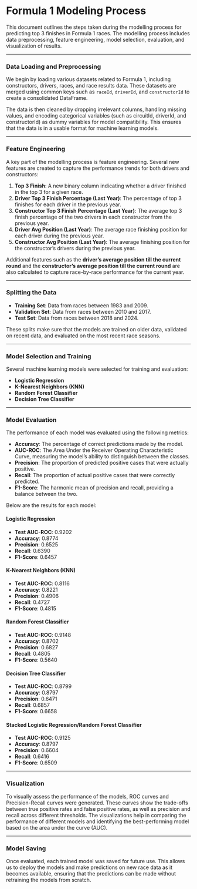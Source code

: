 # Formula 1 Modeling Process

This document outlines the steps taken during the modelling process for predicting top 3 finishes in Formula 1 races. The modelling process includes data preprocessing, feature engineering, model selection, evaluation, and visualization of results.

---

### Data Loading and Preprocessing

We begin by loading various datasets related to Formula 1, including constructors, drivers, races, and race results data. These datasets are merged using common keys such as `raceId`, `driverId`, and `constructorId` to create a consolidated DataFrame. 

The data is then cleaned by dropping irrelevant columns, handling missing values, and encoding categorical variables (such as circuitId, driverId, and constructorId) as dummy variables for model compatibility. This ensures that the data is in a usable format for machine learning models.

---

### Feature Engineering

A key part of the modelling process is feature engineering. Several new features are created to capture the performance trends for both drivers and constructors:

1. **Top 3 Finish**: A new binary column indicating whether a driver finished in the top 3 for a given race.
2. **Driver Top 3 Finish Percentage (Last Year)**: The percentage of top 3 finishes for each driver in the previous year.
3. **Constructor Top 3 Finish Percentage (Last Year)**: The average top 3 finish percentage of the two drivers in each constructor from the previous year.
4. **Driver Avg Position (Last Year)**: The average race finishing position for each driver during the previous year.
5. **Constructor Avg Position (Last Year)**: The average finishing position for the constructor’s drivers during the previous year.

Additional features such as the **driver’s average position till the current round** and the **constructor’s average position till the current round** are also calculated to capture race-by-race performance for the current year.

---

### Splitting the Data

- **Training Set**: Data from races between 1983 and 2009.
- **Validation Set**: Data from races between 2010 and 2017.
- **Test Set**: Data from races between 2018 and 2024.

These splits make sure that the models are trained on older data, validated on recent data, and evaluated on the most recent race seasons.

---

### Model Selection and Training

Several machine learning models were selected for training and evaluation:

- **Logistic Regression**
- **K-Nearest Neighbors (KNN)**
- **Random Forest Classifier**
- **Decision Tree Classifier**

---

### Model Evaluation

The performance of each model was evaluated using the following metrics:

- **Accuracy**: The percentage of correct predictions made by the model.
- **AUC-ROC**: The Area Under the Receiver Operating Characteristic Curve, measuring the model’s ability to distinguish between the classes.
- **Precision**: The proportion of predicted positive cases that were actually positive.
- **Recall**: The proportion of actual positive cases that were correctly predicted.
- **F1-Score**: The harmonic mean of precision and recall, providing a balance between the two.

Below are the results for each model:

#### Logistic Regression
- **Test AUC-ROC**: 0.9202
- **Accuracy**: 0.8774
- **Precision**: 0.6525
- **Recall**: 0.6390
- **F1-Score**: 0.6457

#### K-Nearest Neighbors (KNN) 
- **Test AUC-ROC**: 0.8116
- **Accuracy**: 0.8221
- **Precision**: 0.4906
- **Recall**: 0.4727
- **F1-Score**: 0.4815

#### Random Forest Classifier 
- **Test AUC-ROC**: 0.9148
- **Accuracy**: 0.8702
- **Precision**: 0.6827
- **Recall**: 0.4805
- **F1-Score**: 0.5640

#### Decision Tree Classifier
- **Test AUC-ROC**: 0.8799
- **Accuracy**: 0.8797
- **Precision**: 0.6471
- **Recall**: 0.6857
- **F1-Score**: 0.6658

#### Stacked Logistic Regression/Random Forest Classifier
- **Test AUC-ROC**: 0.9125
- **Accuracy**: 0.8797
- **Precision**: 0.6604
- **Recall**: 0.6416
- **F1-Score**: 0.6509

---

### Visualization

To visually assess the performance of the models, ROC curves and Precision-Recall curves were generated. These curves show the trade-offs between true positive rates and false positive rates, as well as precision and recall across different thresholds. The visualizations help in comparing the performance of different models and identifying the best-performing model based on the area under the curve (AUC).

---

### Model Saving

Once evaluated, each trained model was saved for future use. This allows us to deploy the models and make predictions on new race data as it becomes available, ensuring that the predictions can be made without retraining the models from scratch.
